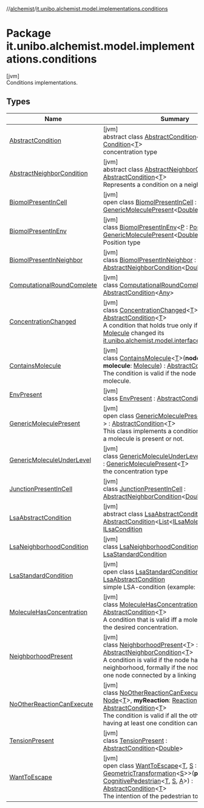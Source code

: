 //[alchemist](../../index.md)/[it.unibo.alchemist.model.implementations.conditions](index.md)

# Package it.unibo.alchemist.model.implementations.conditions

[jvm]\
Conditions implementations.

## Types

| Name | Summary |
|---|---|
| [AbstractCondition](-abstract-condition/index.md) | [jvm]<br>abstract class [AbstractCondition](-abstract-condition/index.md)<[T](-abstract-condition/index.md)> : [Condition](../it.unibo.alchemist.model.interfaces/-condition/index.md)<[T](../it.unibo.alchemist.model.implementations.movestrategies.speed/-interact-with-others/index.md)> <br>concentration type |
| [AbstractNeighborCondition](-abstract-neighbor-condition/index.md) | [jvm]<br>abstract class [AbstractNeighborCondition](-abstract-neighbor-condition/index.md)<[T](-abstract-neighbor-condition/index.md)> : [AbstractCondition](-abstract-condition/index.md)<[T](-generic-molecule-present/index.md)> <br>Represents a condition on a neighbor. |
| [BiomolPresentInCell](-biomol-present-in-cell/index.md) | [jvm]<br>open class [BiomolPresentInCell](-biomol-present-in-cell/index.md) : [GenericMoleculePresent](-generic-molecule-present/index.md)<[Double](https://docs.oracle.com/javase/8/docs/api/java/lang/Double.html)> |
| [BiomolPresentInEnv](-biomol-present-in-env/index.md) | [jvm]<br>class [BiomolPresentInEnv](-biomol-present-in-env/index.md)<[P](-biomol-present-in-env/index.md) : [Position](../it.unibo.alchemist.model.interfaces/-position/index.md)<out [P](../it.unibo.alchemist.model.implementations.layers/-biomol-gradient-layer/index.md)>?> : [GenericMoleculePresent](-generic-molecule-present/index.md)<[Double](https://docs.oracle.com/javase/8/docs/api/java/lang/Double.html)> <br>Position type |
| [BiomolPresentInNeighbor](-biomol-present-in-neighbor/index.md) | [jvm]<br>class [BiomolPresentInNeighbor](-biomol-present-in-neighbor/index.md) : [AbstractNeighborCondition](-abstract-neighbor-condition/index.md)<[Double](https://docs.oracle.com/javase/8/docs/api/java/lang/Double.html)> |
| [ComputationalRoundComplete](-computational-round-complete/index.md) | [jvm]<br>class [ComputationalRoundComplete](-computational-round-complete/index.md) : [AbstractCondition](-abstract-condition/index.md)<[Any](https://kotlinlang.org/api/latest/jvm/stdlib/kotlin/-any/index.html)> |
| [ConcentrationChanged](-concentration-changed/index.md) | [jvm]<br>class [ConcentrationChanged](-concentration-changed/index.md)<[T](-concentration-changed/index.md)> : [AbstractCondition](-abstract-condition/index.md)<[T](../it.unibo.alchemist.model.implementations.movestrategies.speed/-interact-with-others/index.md)> <br>A condition that holds true only if the tracked [Molecule](../it.unibo.alchemist.model.interfaces/-molecule/index.md) changed its [it.unibo.alchemist.model.interfaces.Concentration](../it.unibo.alchemist.model.interfaces/-concentration/index.md). |
| [ContainsMolecule](-contains-molecule/index.md) | [jvm]<br>class [ContainsMolecule](-contains-molecule/index.md)<[T](-contains-molecule/index.md)>(**node**: [Node](../it.unibo.alchemist.model.interfaces/-node/index.md)<[T](-contains-molecule/index.md)>, **molecule**: [Molecule](../it.unibo.alchemist.model.interfaces/-molecule/index.md)) : [AbstractCondition](-abstract-condition/index.md)<[T](-contains-molecule/index.md)> <br>The condition is valid if the node contains the molecule. |
| [EnvPresent](-env-present/index.md) | [jvm]<br>class [EnvPresent](-env-present/index.md) : [AbstractCondition](-abstract-condition/index.md)<[Double](https://docs.oracle.com/javase/8/docs/api/java/lang/Double.html)> |
| [GenericMoleculePresent](-generic-molecule-present/index.md) | [jvm]<br>open class [GenericMoleculePresent](-generic-molecule-present/index.md)<[T](-generic-molecule-present/index.md) : [Number](https://docs.oracle.com/javase/8/docs/api/java/lang/Number.html)?> : [AbstractCondition](-abstract-condition/index.md)<[T](-generic-molecule-present/index.md)> <br>This class implements a condition which checks if a molecule is present or not. |
| [GenericMoleculeUnderLevel](-generic-molecule-under-level/index.md) | [jvm]<br>class [GenericMoleculeUnderLevel](-generic-molecule-under-level/index.md)<[T](-generic-molecule-under-level/index.md) : [Number](https://docs.oracle.com/javase/8/docs/api/java/lang/Number.html)?> : [GenericMoleculePresent](-generic-molecule-present/index.md)<[T](-generic-molecule-present/index.md)> <br>the concentration type |
| [JunctionPresentInCell](-junction-present-in-cell/index.md) | [jvm]<br>class [JunctionPresentInCell](-junction-present-in-cell/index.md) : [AbstractNeighborCondition](-abstract-neighbor-condition/index.md)<[Double](https://docs.oracle.com/javase/8/docs/api/java/lang/Double.html)> |
| [LsaAbstractCondition](-lsa-abstract-condition/index.md) | [jvm]<br>abstract class [LsaAbstractCondition](-lsa-abstract-condition/index.md) : [AbstractCondition](-abstract-condition/index.md)<[List](https://docs.oracle.com/javase/8/docs/api/java/util/List.html)<[ILsaMolecule](../it.unibo.alchemist.model.interfaces/-i-lsa-molecule/index.md)>> , [ILsaCondition](../it.unibo.alchemist.model.interfaces/-i-lsa-condition/index.md) |
| [LsaNeighborhoodCondition](-lsa-neighborhood-condition/index.md) | [jvm]<br>class [LsaNeighborhoodCondition](-lsa-neighborhood-condition/index.md) : [LsaStandardCondition](-lsa-standard-condition/index.md) |
| [LsaStandardCondition](-lsa-standard-condition/index.md) | [jvm]<br>open class [LsaStandardCondition](-lsa-standard-condition/index.md) : [LsaAbstractCondition](-lsa-abstract-condition/index.md)<br>simple LSA-condition (example: <grad,X,1>). |
| [MoleculeHasConcentration](-molecule-has-concentration/index.md) | [jvm]<br>class [MoleculeHasConcentration](-molecule-has-concentration/index.md)<[T](-molecule-has-concentration/index.md)> : [AbstractCondition](-abstract-condition/index.md)<[T](../it.unibo.alchemist.model.implementations.movestrategies.speed/-interact-with-others/index.md)> <br>A condition that is valid iff a molecule has exactly the desired concentration. |
| [NeighborhoodPresent](-neighborhood-present/index.md) | [jvm]<br>class [NeighborhoodPresent](-neighborhood-present/index.md)<[T](-neighborhood-present/index.md)> : [AbstractNeighborCondition](-abstract-neighbor-condition/index.md)<[T](-generic-molecule-present/index.md)> <br>A condition is valid if the node has a neighborhood, formally if the node has at least one node connected by a linking rule. |
| [NoOtherReactionCanExecute](-no-other-reaction-can-execute/index.md) | [jvm]<br>class [NoOtherReactionCanExecute](-no-other-reaction-can-execute/index.md)<[T](-no-other-reaction-can-execute/index.md)>(**node**: [Node](../it.unibo.alchemist.model.interfaces/-node/index.md)<[T](-no-other-reaction-can-execute/index.md)>, **myReaction**: [Reaction](../it.unibo.alchemist.model.interfaces/-reaction/index.md)<[T](-no-other-reaction-can-execute/index.md)>) : [AbstractCondition](-abstract-condition/index.md)<[T](-no-other-reaction-can-execute/index.md)> <br>The condition is valid if all the other reactions having at least one condition can not execute. |
| [TensionPresent](-tension-present/index.md) | [jvm]<br>class [TensionPresent](-tension-present/index.md) : [AbstractCondition](-abstract-condition/index.md)<[Double](https://docs.oracle.com/javase/8/docs/api/java/lang/Double.html)> |
| [WantToEscape](-want-to-escape/index.md) | [jvm]<br>open class [WantToEscape](-want-to-escape/index.md)<[T](-want-to-escape/index.md), [S](-want-to-escape/index.md) : [Vector](../it.unibo.alchemist.model.interfaces.geometry/-vector/index.md)<[S](-want-to-escape/index.md)>, [A](-want-to-escape/index.md) : [GeometricTransformation](../it.unibo.alchemist.model.interfaces.geometry/-geometric-transformation/index.md)<[S](-want-to-escape/index.md)>>(**pedestrian**: [CognitivePedestrian](../it.unibo.alchemist.model.interfaces/-cognitive-pedestrian/index.md)<[T](-want-to-escape/index.md), [S](-want-to-escape/index.md), [A](-want-to-escape/index.md)>) : [AbstractCondition](-abstract-condition/index.md)<[T](-want-to-escape/index.md)> <br>The intention of the pedestrian to evacuate or not. |
